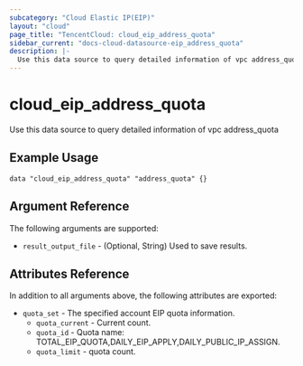```yaml
---
subcategory: "Cloud Elastic IP(EIP)"
layout: "cloud"
page_title: "TencentCloud: cloud_eip_address_quota"
sidebar_current: "docs-cloud-datasource-eip_address_quota"
description: |-
  Use this data source to query detailed information of vpc address_quota
---
```


# cloud_eip_address_quota

Use this data source to query detailed information of vpc address_quota

## Example Usage

```hcl
data "cloud_eip_address_quota" "address_quota" {}
```

## Argument Reference

The following arguments are supported:

* `result_output_file` - (Optional, String) Used to save results.

## Attributes Reference

In addition to all arguments above, the following attributes are exported:

* `quota_set` - The specified account EIP quota information.
  * `quota_current` - Current count.
  * `quota_id` - Quota name: TOTAL_EIP_QUOTA,DAILY_EIP_APPLY,DAILY_PUBLIC_IP_ASSIGN.
  * `quota_limit` - quota count.


